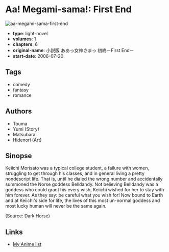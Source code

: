 # Aa! Megami-sama!: First End

![aa-megami-sama-first-end](https://cdn.myanimelist.net/images/manga/2/161788.jpg)

-   **type**: light-novel
-   **volumes**: 1
-   **chapters**: 6
-   **original-name**: 小説版 ああっ女神さまっ 初終－First End－
-   **start-date**: 2006-07-20

## Tags

-   comedy
-   fantasy
-   romance

## Authors

-   Touma
-   Yumi (Story)
-   Matsubara
-   Hidenori (Art)

## Sinopse

Keiichi Morisato was a typical college student, a failure with women, struggling to get through his classes, and in general living a pretty nondescript life. That is, until he dialed the wrong number and accidentally summoned the Norse goddess Belldandy. Not believing Belldandy was a goddess who could grant his every wish, Keiichi wished for her to stay with him forever. As they say: be careful what you wish for! Now bound to Earth and at Keiichi's side for life, the lives of this most un-normal goddess and most lucky human will never be the same again.

(Source: Dark Horse)

## Links

-   [My Anime list](https://myanimelist.net/manga/4603/Aa_Megami-sama__First_End)
